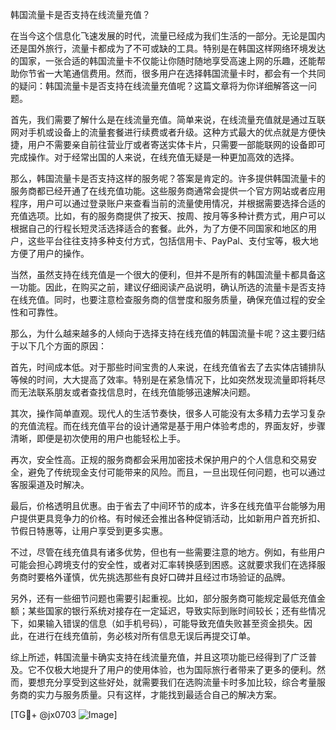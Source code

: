 韩国流量卡是否支持在线流量充值？

在当今这个信息化飞速发展的时代，流量已经成为我们生活的一部分。无论是国内还是国外旅行，流量卡都成为了不可或缺的工具。特别是在韩国这样网络环境发达的国家，一张合适的韩国流量卡不仅能让你随时随地享受高速上网的乐趣，还能帮助你节省一大笔通信费用。然而，很多用户在选择韩国流量卡时，都会有一个共同的疑问：韩国流量卡是否支持在线流量充值呢？这篇文章将为你详细解答这一问题。

首先，我们需要了解什么是在线流量充值。简单来说，在线流量充值就是通过互联网对手机或设备上的流量套餐进行续费或者升级。这种方式最大的优点就是方便快捷，用户不需要亲自前往营业厅或者寄送实体卡片，只需要一部能联网的设备即可完成操作。对于经常出国的人来说，在线充值无疑是一种更加高效的选择。

那么，韩国流量卡是否支持这样的服务呢？答案是肯定的。许多提供韩国流量卡的服务商都已经开通了在线充值功能。这些服务商通常会提供一个官方网站或者应用程序，用户可以通过登录账户来查看当前的流量使用情况，并根据需要选择合适的充值选项。比如，有的服务商提供了按天、按周、按月等多种计费方式，用户可以根据自己的行程长短灵活选择适合的套餐。此外，为了方便不同国家和地区的用户，这些平台往往支持多种支付方式，包括信用卡、PayPal、支付宝等，极大地方便了用户的操作。

当然，虽然支持在线充值是一个很大的便利，但并不是所有的韩国流量卡都具备这一功能。因此，在购买之前，建议仔细阅读产品说明，确认所选的流量卡是否支持在线充值。同时，也要注意检查服务商的信誉度和服务质量，确保充值过程的安全性和可靠性。

那么，为什么越来越多的人倾向于选择支持在线充值的韩国流量卡呢？这主要归结于以下几个方面的原因：

首先，时间成本低。对于那些时间宝贵的人来说，在线充值省去了去实体店铺排队等候的时间，大大提高了效率。特别是在紧急情况下，比如突然发现流量即将耗尽而无法联系朋友或者查找信息时，在线充值能够迅速解决问题。

其次，操作简单直观。现代人的生活节奏快，很多人可能没有太多精力去学习复杂的充值流程。而在线充值平台的设计通常是基于用户体验考虑的，界面友好，步骤清晰，即便是初次使用的用户也能轻松上手。

再次，安全性高。正规的服务商都会采用加密技术保护用户的个人信息和交易安全，避免了传统现金支付可能带来的风险。而且，一旦出现任何问题，也可以通过客服渠道及时解决。

最后，价格透明且优惠。由于省去了中间环节的成本，许多在线充值平台能够为用户提供更具竞争力的价格。有时候还会推出各种促销活动，比如新用户首充折扣、节假日特惠等，让用户享受到更多实惠。

不过，尽管在线充值具有诸多优势，但也有一些需要注意的地方。例如，有些用户可能会担心跨境支付的安全性，或者对汇率转换感到困惑。这就要求我们在选择服务商时要格外谨慎，优先挑选那些有良好口碑并且经过市场验证的品牌。

另外，还有一些细节问题也需要引起重视。比如，部分服务商可能规定最低充值金额；某些国家的银行系统对接存在一定延迟，导致实际到账时间较长；还有些情况下，如果输入错误的信息（如手机号码），可能导致充值失败甚至资金损失。因此，在进行在线充值前，务必核对所有信息无误后再提交订单。

综上所述，韩国流量卡确实支持在线流量充值，并且这项功能已经得到了广泛普及。它不仅极大地提升了用户的使用体验，也为国际旅行者带来了更多的便利。然而，要想充分享受到这些好处，就需要我们在选购流量卡时多加比较，综合考量服务商的实力与服务质量。只有这样，才能找到最适合自己的解决方案。

[TG💪+ @jx0703 ![Image](https://github.com/user-attachments/assets/dbca1d08-cadb-493c-b0ec-ad6f7a83f270)]